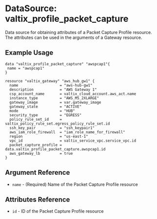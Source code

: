 # DataSource: valtix_profile_packet_capture
Data source for obtaining attributes of a Packet Capture Profile resource.  The attributes can be used in the arguments of a Gateway resource.

## Example Usage
```hcl
data "valtix_profile_packet_capture" "awspcap1"{
 name = "awspcap1"
}

resource "valtix_gateway" "aws_hub_gw1" {
  name                   = "aws-hub-gw1"
  description            = "AWS Gateway 1"
  csp_account_name       = valtix_cloud_account.aws_act.name
  instance_type          = "AWS_M5_2XLARGE"
  gateway_image          = var.gateway_image
  gateway_state          = "ACTIVE"
  mode                   = "HUB"
  security_type          = "EGRESS"
  policy_rule_set_id     = valtix_policy_rule_set.egress_policy_rule_set.id
  ssh_key_pair           = "ssh_keypair1"
  aws_iam_role_firewall  = "iam_role_name_for_firewall"
  region                 = "us-east-1"
  vpc_id                 = valtix_service_vpc.service_vpc.id
  packet_capture_profile = data.valtix_profile_packet_capture.awspcap1.id
  aws_gateway_lb         = true
}
```

## Argument Reference
* `name` - (Required) Name of the Packet Capture Profile resource

## Attributes Reference
* `id` - ID of the Packet Capture Profile resource